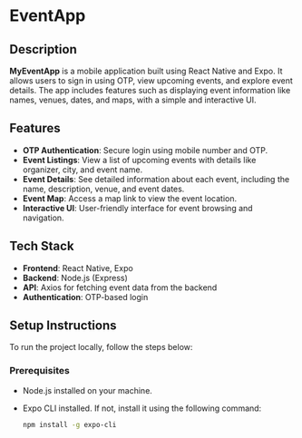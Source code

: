 # EventApp

## Description

**MyEventApp** is a mobile application built using React Native and Expo. It allows users to sign in using OTP, view upcoming events, and explore event details. The app includes features such as displaying event information like names, venues, dates, and maps, with a simple and interactive UI.

## Features

- **OTP Authentication**: Secure login using mobile number and OTP.
- **Event Listings**: View a list of upcoming events with details like organizer, city, and event name.
- **Event Details**: See detailed information about each event, including the name, description, venue, and event dates.
- **Event Map**: Access a map link to view the event location.
- **Interactive UI**: User-friendly interface for event browsing and navigation.

## Tech Stack

- **Frontend**: React Native, Expo
- **Backend**: Node.js (Express)
- **API**: Axios for fetching event data from the backend
- **Authentication**: OTP-based login

## Setup Instructions

To run the project locally, follow the steps below:

### Prerequisites

- Node.js installed on your machine.
- Expo CLI installed. If not, install it using the following command:

  ```bash
  npm install -g expo-cli
